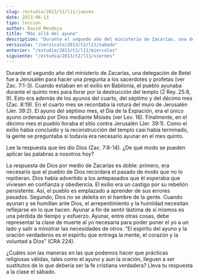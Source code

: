 ```yaml
---
slug: /estudia/2013/t2/l11/jueves
date: 2013-06-13
tipo: leccion
author: David Mendoza
title: "Más allá del ayuno"
description: "Durante el segundo año del ministerio de Zacarías, una delegación de Betel fue  a Jerusalén para hacer una pregunta a los sacerdotes y profetas (ver Zac.  7:1-3). Cuando estaban en el exilio en Babilonia, el pueblo ayunaba durante el  quinto mes para llorar por la destrucción ..."
versiculo: "/versiculo/2013/t2/l11/sabado"
anterior: "/estudia/2013/t2/l11/miercoles"
siguiente: "/estudia/2013/t2/l11/viernes"
---
```


Durante el segundo año del ministerio de Zacarías, una delegación de Betel fue a Jerusalén para hacer una pregunta a los sacerdotes y profetas (ver Zac. 7:1-3). Cuando estaban en el exilio en Babilonia, el pueblo ayunaba durante el quinto mes para llorar por la destrucción del templo (2 Rey. 25:8, 9). Esto era además de los ayunos del cuarto, del séptimo y del décimo mes (Zac. 8:19). En el cuarto mes se recordaba la rotura del muro de Jerusalén (Jer. 39:2). El ayuno del séptimo mes, el Día de la Expiación, era el único ayuno ordenado por Dios mediante Moisés (ver Lev. 16). Finalmente, en el décimo mes el pueblo lloraba el sitio contra Jerusalén (Jer. 39:1). Como el exilio había concluido y la reconstrucción del templo casi había terminado, la gente se preguntaba si todavía era necesario ayunar en el mes quinto.

Lee la respuesta que les dio Dios (Zac. 7:8-14). ¿De qué modo se pueden aplicar las palabras a nosotros hoy?

La respuesta de Dios por medio de Zacarías es doble: primero, era necesario que el pueblo de Dios recordara el pasado de modo que no lo repitieran. Dios había advertido a los antepasados que él esperaba que viviesen en confianza y obediencia. El exilio era un castigo por su rebelión persistente. Así, el pueblo es emplazado a aprender de sus errores pasados. Segundo, Dios no se deleita en el hambre de la gente. Cuando ayunan y se humillan ante Dios, el arrepentimiento y la humildad necesitan reflejarse en lo que hacen. Ayunar a fin de sentir lástima de sí mismos es una pérdida de tiempo y esfuerzo. Ayunar, entre otras cosas, debe representar la clase de muerte al yo necesaria para poder poner el yo a un lado y salir a ministrar las necesidades de otros. “El espíritu del ayuno y la oración verdaderos es el espíritu que entrega la mente, el corazón y la voluntad a Dios” (CRA 224).

¿Cuáles son las maneras en las que podemos hacer que prácticas religiosas válidas, tales como el ayuno y aun la oración, lleguen a ser sustitutos de lo que debería ser la fe cristiana verdadera? Lleva tu respuesta a la clase el sábado.
